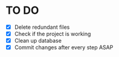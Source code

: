 # TO DO

- [x] Delete redundant files
- [x] Check if the project is working
- [x] Clean up database
- [x] Commit changes after every step ASAP

